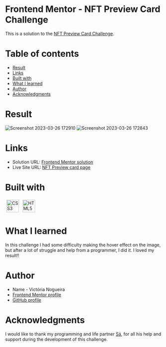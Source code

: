 # Frontend Mentor - NFT Preview Card Challenge

This is a solution to the [NFT Preview Card Challenge](https://www.frontendmentor.io/challenges/nft-preview-card-component-SbdUL_w0U).

# Table of contents

- [Result](#result)
- [Links](#links)
- [Built with](#built-with)
- [What I learned](#what-i-learned)
- [Author](#author)
- [Acknowledgments](#acknowledgments)

# Result

![Screenshot 2023-03-26 172910](https://user-images.githubusercontent.com/96449803/227803018-c80fb74c-30f5-4a75-8b2c-5e23a56ef22b.png)
![Screenshot 2023-03-26 172843](https://user-images.githubusercontent.com/96449803/227803020-5a07df5e-460d-4ad4-a8de-631478e6779e.png)

# Links

- Solution URL: [Frontend Mentor solution](https://www.frontendmentor.io/solutions/nft-preview-card-6U1eV-PC8o)
- Live Site URL: [NFT Preview card page](https://nft-preview-challenge-gamma.vercel.app/)

# Built with

<img src="https://i.ibb.co/bLF1P6n/css-3.png" alt="CSS3" height="40" style="vertical-align:down; margin:4px"></a>
<img src="https://i.ibb.co/Ch4SDLV/html-1.png" alt="HTML5" height="40" style="vertical-align:down; margin:4px"></a>

# What I learned

In this challenge I had some difficulty making the hover effect on the image, but after a lot of struggle and help from a programmer, I did it. I loved my result!!

# Author

- Name - Victória Nogueira
- [Frontend Mentor profile](https://www.frontendmentor.io/profile/victoriamnx)
- [GitHub profile](https://github.com/victoriamnx)

# Acknowledgments

I would like to thank my programming and life partner [Sá](https://github.com/Poowerllz), for all his help and support during the development of this challenge.
